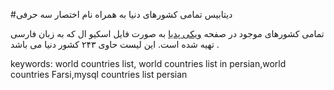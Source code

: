 #دیتابیس تمامی کشورهای دنیا به همراه نام اختصار سه حرفی

تمامی کشورهای موجود در صفحه [ویکی پدیا](https://fa.wikipedia.org/wiki/%D8%A7%DB%8C%D8%B2%D9%88_%DB%B3%DB%B1%DB%B6%DB%B6%E2%80%93%DB%B1) به صورت فایل اسکیو ال که به زبان فارسی تهیه شده است.
این لیست حاوی ۲۴۳ کشور دنیا می باشد .

keywords: world countries list, world countries list in persian,world countries Farsi,mysql countries list persian
